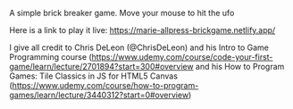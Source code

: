 A simple brick breaker game.  Move your mouse to hit the ufo

Here is a link to play it live:  https://marie-allpress-brickgame.netlify.app/


I give all credit to Chris DeLeon (@ChrisDeLeon) and his Intro to Game Programming course (https://www.udemy.com/course/code-your-first-game/learn/lecture/2701894?start=300#overview and his How to Program Games: Tile Classics in JS for HTML5 Canvas  (https://www.udemy.com/course/how-to-program-games/learn/lecture/3440312?start=0#overview)